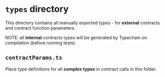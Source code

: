 # `types` directory

This directory contains all manually exported types - for **external** contracts and contract function parameters.

NOTE: all **internal** contracts types will be generated by Typechain on compilation (before running tests).

## `contractParams.ts`

Place type definitions for all **complex types** in contract calls in this folder.

